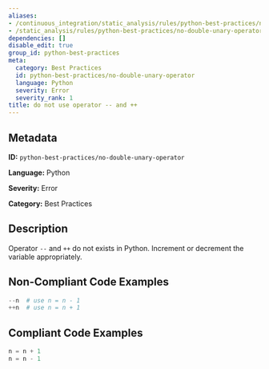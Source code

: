 ```yaml
---
aliases:
- /continuous_integration/static_analysis/rules/python-best-practices/no-double-unary-operator
- /static_analysis/rules/python-best-practices/no-double-unary-operator
dependencies: []
disable_edit: true
group_id: python-best-practices
meta:
  category: Best Practices
  id: python-best-practices/no-double-unary-operator
  language: Python
  severity: Error
  severity_rank: 1
title: do not use operator -- and ++
---
```

<!--  SOURCED FROM https://github.com/DataDog/datadog-static-analyzer-rule-docs -->


## Metadata
**ID:** `python-best-practices/no-double-unary-operator`

**Language:** Python

**Severity:** Error

**Category:** Best Practices

## Description
Operator `--` and `++` do not exists in Python. Increment or decrement the variable appropriately.

## Non-Compliant Code Examples
```python
--n  # use n = n - 1
++n  # use n = n + 1

```

## Compliant Code Examples
```python
n = n + 1
n = n - 1
```
